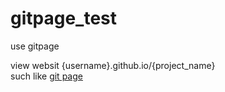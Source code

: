 # gitpage_test
use gitpage

view websit {username}.github.io/{project_name}  
such like  [git page](chseng213.github.io/gitpage_test)
